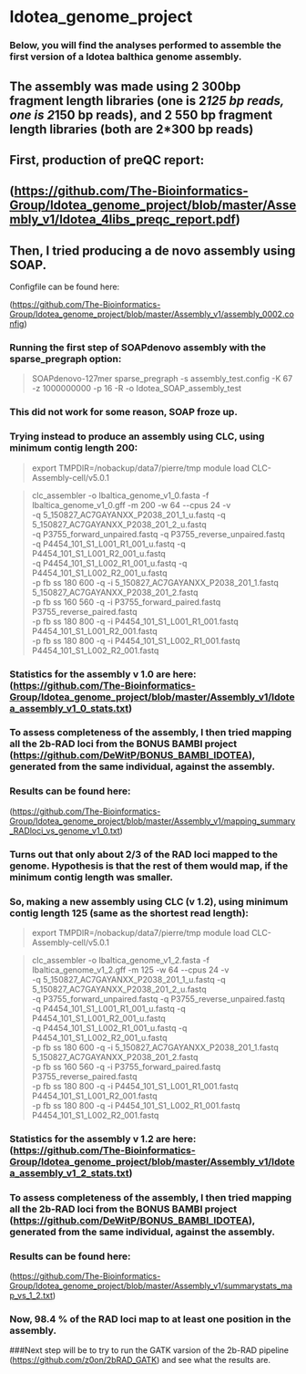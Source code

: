 # Idotea_genome_project
### Below, you will find the analyses performed to assemble the first version of a Idotea balthica genome assembly.

## The assembly was made using 2 300bp fragment length libraries (one is 2*125 bp reads, one is 2*150 bp reads), and 2 550 bp fragment length libraries (both are 2*300 bp reads)
## First, production of preQC report:

(https://github.com/The-Bioinformatics-Group/Idotea_genome_project/blob/master/Assembly_v1/Idotea_4libs_preqc_report.pdf)
--------------------------------------

## Then, I tried producing a de novo assembly using SOAP.
Configfile can be found here:

(https://github.com/The-Bioinformatics-Group/Idotea_genome_project/blob/master/Assembly_v1/assembly_0002.config)

### Running the first step of SOAPdenovo assembly with the sparse_pregraph option:

>SOAPdenovo-127mer sparse_pregraph -s assembly_test.config -K 67 -z 1000000000 -p 16 -R -o Idotea_SOAP_assembly_test

### This did not work for some reason, SOAP froze up.

### Trying instead to produce an assembly using CLC, using minimum contig length 200:

>export TMPDIR=/nobackup/data7/pierre/tmp
>module load CLC-Assembly-cell/v5.0.1

>clc_assembler -o Ibaltica_genome_v1_0.fasta -f Ibaltica_genome_v1_0.gff -m 200 -w 64 --cpus 24 -v \
-q 5_150827_AC7GAYANXX_P2038_201_1_u.fastq -q 5_150827_AC7GAYANXX_P2038_201_2_u.fastq \
-q P3755_forward_unpaired.fastq -q P3755_reverse_unpaired.fastq \
-q P4454_101_S1_L001_R1_001_u.fastq -q P4454_101_S1_L001_R2_001_u.fastq \
-q P4454_101_S1_L002_R1_001_u.fastq -q P4454_101_S1_L002_R2_001_u.fastq \
-p fb ss 180 600 -q -i 5_150827_AC7GAYANXX_P2038_201_1.fastq 5_150827_AC7GAYANXX_P2038_201_2.fastq \
-p fb ss 160 560 -q -i P3755_forward_paired.fastq P3755_reverse_paired.fastq \
-p fb ss 180 800 -q -i P4454_101_S1_L001_R1_001.fastq P4454_101_S1_L001_R2_001.fastq \
-p fb ss 180 800 -q -i P4454_101_S1_L002_R1_001.fastq P4454_101_S1_L002_R2_001.fastq

### Statistics for the assembly v 1.0 are here: (https://github.com/The-Bioinformatics-Group/Idotea_genome_project/blob/master/Assembly_v1/Idotea_assembly_v1_0_stats.txt)

### To assess completeness of the assembly, I then tried mapping all the 2b-RAD loci from the BONUS BAMBI project (https://github.com/DeWitP/BONUS_BAMBI_IDOTEA), generated from the same individual, against the assembly.
### Results can be found here:

(https://github.com/The-Bioinformatics-Group/Idotea_genome_project/blob/master/Assembly_v1/mapping_summary_RADloci_vs_genome_v1_0.txt)

### Turns out that only about 2/3 of the RAD loci mapped to the genome. Hypothesis is that the rest of them would map, if the minimum contig length was smaller.

### So, making a new assembly using CLC (v 1.2), using minimum contig length 125 (same as the shortest read length):

>export TMPDIR=/nobackup/data7/pierre/tmp
>module load CLC-Assembly-cell/v5.0.1

>clc_assembler -o Ibaltica_genome_v1_2.fasta -f Ibaltica_genome_v1_2.gff -m 125 -w 64 --cpus 24 -v \
-q 5_150827_AC7GAYANXX_P2038_201_1_u.fastq -q 5_150827_AC7GAYANXX_P2038_201_2_u.fastq \
-q P3755_forward_unpaired.fastq -q P3755_reverse_unpaired.fastq \
-q P4454_101_S1_L001_R1_001_u.fastq -q P4454_101_S1_L001_R2_001_u.fastq \
-q P4454_101_S1_L002_R1_001_u.fastq -q P4454_101_S1_L002_R2_001_u.fastq \
-p fb ss 180 600 -q -i 5_150827_AC7GAYANXX_P2038_201_1.fastq 5_150827_AC7GAYANXX_P2038_201_2.fastq \
-p fb ss 160 560 -q -i P3755_forward_paired.fastq P3755_reverse_paired.fastq \
-p fb ss 180 800 -q -i P4454_101_S1_L001_R1_001.fastq P4454_101_S1_L001_R2_001.fastq \
-p fb ss 180 800 -q -i P4454_101_S1_L002_R1_001.fastq P4454_101_S1_L002_R2_001.fastq

### Statistics for the assembly v 1.2 are here: (https://github.com/The-Bioinformatics-Group/Idotea_genome_project/blob/master/Assembly_v1/Idotea_assembly_v1_2_stats.txt)

### To assess completeness of the assembly, I then tried mapping all the 2b-RAD loci from the BONUS BAMBI project (https://github.com/DeWitP/BONUS_BAMBI_IDOTEA), generated from the same individual, against the assembly.
### Results can be found here:

(https://github.com/The-Bioinformatics-Group/Idotea_genome_project/blob/master/Assembly_v1/summarystats_map_vs_1_2.txt)

### Now, 98.4 % of the RAD loci map to at least one position in the assembly. 

###Next step will be to try to run the GATK varsion of the 2b-RAD pipeline (https://github.com/z0on/2bRAD_GATK) and see what the results are. 